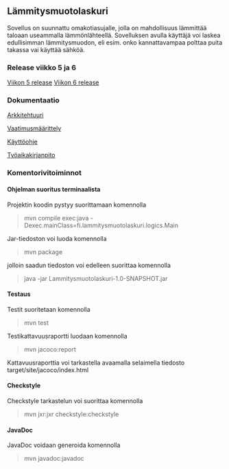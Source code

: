 ## Lämmitysmuotolaskuri

Sovellus on suunnattu omakotiasujalle, jolla on mahdollisuus lämmittää taloaan useammalla lämmönlähteellä. Sovelluksen avulla käyttäjä voi laskea edullisimman lämmitysmuodon, eli esim. onko kannattavampaa polttaa puita takassa vai käyttää sähköä.

### Release viikko 5 ja 6
[Viikon 5 release](https://github.com/armijuha/ot-harjoitustyo/releases/tag/viikko5)
[Viikon 6 release](https://github.com/armijuha/ot-harjoitustyo/releases/tag/viikko6)

### Dokumentaatio

[Arkkitehtuuri](https://github.com/armijuha/ot-harjoitustyo/blob/master/dokumentaatio/arkkitehtuuri.md)

[Vaatimusmäärittely](https://github.com/armijuha/ot-harjoitustyo/blob/master/dokumentaatio/vaatimusmaarittely.md)

[Käyttöohje](https://github.com/armijuha/ot-harjoitustyo/blob/master/dokumentaatio/kayttoohje.md)

[Työaikakirjanpito](https://github.com/armijuha/ot-harjoitustyo/blob/master/dokumentaatio/tuntikirjanpito.md)

### Komentorivitoiminnot

#### Ohjelman suoritus terminaalista

Projektin koodin pystyy suorittamaan komennolla 
> mvn compile exec:java -Dexec.mainClass=fi.lammitysmuotolaskuri.logics.Main

Jar-tiedoston voi luoda komennolla
> mvn package

jolloin saadun tiedoston voi edelleen suorittaa komennolla
> java -jar Lammitysmuotolaskuri-1.0-SNAPSHOT.jar

#### Testaus

Testit suoritetaan komennolla

> mvn test

Testikattavuusraportti luodaan komennolla

> mvn jacoco:report

Kattavuusraporttia voi tarkastella avaamalla selaimella tiedosto target/site/jacoco/index.html

#### Checkstyle

Checkstyle tarkastelun voi suorittaa komennolla
> mvn jxr:jxr checkstyle:checkstyle

#### JavaDoc

JavaDoc voidaan generoida komennolla
> mvn javadoc:javadoc
